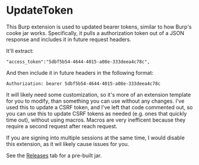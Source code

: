 # UpdateToken
This Burp extension is used to updated bearer tokens, similar to how Burp's cooke jar works. Specifically, it pulls a authorization token out of a JSON response and includes it in future request headers.

It'll extract:
```
"access_token":"5dbf5b54-4644-4015-a08e-333deea4c78c",
```

And then include it in future headers in the following format:
```
Authorization: bearer 5dbf5b54-4644-4015-a08e-333deea4c78c
```


It will likely need some customization, so it's more of an extension template for you to modify, than something you can use without any changes. I've used this to update a CSRF token, and I've left that code commented out, so you can use this to update CSRF tokens as needed (e.g. ones that quickly time out), without using macros. Macros are very inefficent because they require a second request after reach request.

If you are signing into multiple sessions at the same time, I would disable this extension, as it wil likely cause issues for you.

See the [Releases](https://github.com/alexlauerman/UpdateToken/releases) tab for a pre-built jar.
